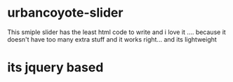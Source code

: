 urbancoyote-slider
==================

This smiple slider has the least html code to write and i love it .... because it doesn't have too many extra stuff and it works right... and its lightweight

its jquery based
=======
